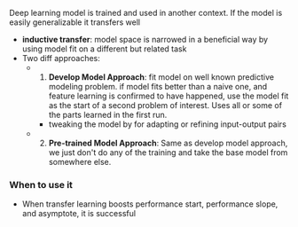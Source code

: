 Deep learning model is trained and used in another context. If the model is easily generalizable it transfers well
- **inductive transfer**: model space is narrowed in a beneficial way by using model fit on a different but related task
- Two diff approaches:
	- 1. **Develop Model Approach**: fit model on well known predictive modeling problem. if model fits better than a naive one, and feature learning is confirmed to have happened, use the model fit as the start of a second problem of interest. Uses all or some of the parts learned in the first run.
		- tweaking the model by for adapting or refining input-output pairs
	- 2. **Pre-trained Model Approach**: Same as develop model approach, we just don't do any of the training and take the base model from somewhere else.
### When to use it
- When transfer learning boosts performance start, performance slope, and asymptote, it is successful